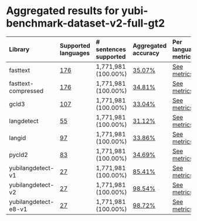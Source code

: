 # Aggregated results for yubi-benchmark-dataset-v2-full-gt2

| Library              | Supported languages                                                                                                                                                                               | # sentences supported   | Aggregated accuracy                                                                                                                                                               | Per language metrics                                                                                                                                                                                        |
|:---------------------|:--------------------------------------------------------------------------------------------------------------------------------------------------------------------------------------------------|:------------------------|:----------------------------------------------------------------------------------------------------------------------------------------------------------------------------------|:------------------------------------------------------------------------------------------------------------------------------------------------------------------------------------------------------------|
| fasttext             | [176](https://github.com/Yubi2Community/YubiAI/tree/benchmark/benchmark/results/yubi-benchmark-dataset-v2-full-gt2/fasttext/classification_performance_latn.md#supported-languages)            | 1,771,981 (100.00%)     | [35.07%](https://github.com/Yubi2Community/YubiAI/tree/benchmark/benchmark/results/yubi-benchmark-dataset-v2-full-gt2/fasttext/classification_performance_latn.md)             | [See metrics](https://github.com/Yubi2Community/YubiAI/tree/benchmark/benchmark/results/yubi-benchmark-dataset-v2-full-gt2/fasttext/classification_performance_latn.md#metrics-per-language)             |
| fasttext-compressed  | [176](https://github.com/Yubi2Community/YubiAI/tree/benchmark/benchmark/results/yubi-benchmark-dataset-v2-full-gt2/fasttext-compressed/classification_performance_latn.md#supported-languages) | 1,771,981 (100.00%)     | [34.81%](https://github.com/Yubi2Community/YubiAI/tree/benchmark/benchmark/results/yubi-benchmark-dataset-v2-full-gt2/fasttext-compressed/classification_performance_latn.md)  | [See metrics](https://github.com/Yubi2Community/YubiAI/tree/benchmark/benchmark/results/yubi-benchmark-dataset-v2-full-gt2/fasttext-compressed/classification_performance_latn.md#metrics-per-language)  |
| gcld3                | [107](https://github.com/Yubi2Community/YubiAI/tree/benchmark/benchmark/results/yubi-benchmark-dataset-v2-full-gt2/gcld3/classification_performance_latn.md#supported-languages)               | 1,771,981 (100.00%)     | [33.04%](https://github.com/Yubi2Community/YubiAI/tree/benchmark/benchmark/results/yubi-benchmark-dataset-v2-full-gt2/gcld3/classification_performance_latn.md)                | [See metrics](https://github.com/Yubi2Community/YubiAI/tree/benchmark/benchmark/results/yubi-benchmark-dataset-v2-full-gt2/gcld3/classification_performance_latn.md#metrics-per-language)                |
| langdetect           | [55](https://github.com/Yubi2Community/YubiAI/tree/benchmark/benchmark/results/yubi-benchmark-dataset-v2-full-gt2/langdetect/classification_performance_latn.md#supported-languages)           | 1,771,981 (100.00%)     | [31.12%](https://github.com/Yubi2Community/YubiAI/tree/benchmark/benchmark/results/yubi-benchmark-dataset-v2-full-gt2/langdetect/classification_performance_latn.md)           | [See metrics](https://github.com/Yubi2Community/YubiAI/tree/benchmark/benchmark/results/yubi-benchmark-dataset-v2-full-gt2/langdetect/classification_performance_latn.md#metrics-per-language)           |
| langid               | [97](https://github.com/Yubi2Community/YubiAI/tree/benchmark/benchmark/results/yubi-benchmark-dataset-v2-full-gt2/langid/classification_performance_latn.md#supported-languages)               | 1,771,981 (100.00%)     | [33.86%](https://github.com/Yubi2Community/YubiAI/tree/benchmark/benchmark/results/yubi-benchmark-dataset-v2-full-gt2/langid/classification_performance_latn.md)               | [See metrics](https://github.com/Yubi2Community/YubiAI/tree/benchmark/benchmark/results/yubi-benchmark-dataset-v2-full-gt2/langid/classification_performance_latn.md#metrics-per-language)               |
| pycld2               | [83](https://github.com/Yubi2Community/YubiAI/tree/benchmark/benchmark/results/yubi-benchmark-dataset-v2-full-gt2/pycld2/classification_performance_latn.md#supported-languages)               | 1,771,981 (100.00%)     | [34.69%](https://github.com/Yubi2Community/YubiAI/tree/benchmark/benchmark/results/yubi-benchmark-dataset-v2-full-gt2/pycld2/classification_performance_latn.md)               | [See metrics](https://github.com/Yubi2Community/YubiAI/tree/benchmark/benchmark/results/yubi-benchmark-dataset-v2-full-gt2/pycld2/classification_performance_latn.md#metrics-per-language)               |
| yubilangdetect-v1    | [27](https://github.com/Yubi2Community/YubiAI/tree/benchmark/benchmark/results/yubi-benchmark-dataset-v2-full-gt2/yubilangdetect-v1/classification_performance_latn.md#supported-languages)    | 1,771,981 (100.00%)     | [85.41%](https://github.com/Yubi2Community/YubiAI/tree/benchmark/benchmark/results/yubi-benchmark-dataset-v2-full-gt2/yubilangdetect-v1/classification_performance_latn.md)    | [See metrics](https://github.com/Yubi2Community/YubiAI/tree/benchmark/benchmark/results/yubi-benchmark-dataset-v2-full-gt2/yubilangdetect-v1/classification_performance_latn.md#metrics-per-language)    |
| yubilangdetect-v2    | [27](https://github.com/Yubi2Community/YubiAI/tree/benchmark/benchmark/results/yubi-benchmark-dataset-v2-full-gt2/yubilangdetect-v2/classification_performance_latn.md#supported-languages)    | 1,771,981 (100.00%)     | [98.54%](https://github.com/Yubi2Community/YubiAI/tree/benchmark/benchmark/results/yubi-benchmark-dataset-v2-full-gt2/yubilangdetect-v2/classification_performance_latn.md)    | [See metrics](https://github.com/Yubi2Community/YubiAI/tree/benchmark/benchmark/results/yubi-benchmark-dataset-v2-full-gt2/yubilangdetect-v2/classification_performance_latn.md#metrics-per-language)    |
| yubilangdetect-e8-v1 | [27](https://github.com/Yubi2Community/YubiAI/tree/benchmark/benchmark/results/yubi-benchmark-dataset-v2-full-gt2/yubilangdetect-e8-v1/classification_performance_latn.md#supported-languages) | 1,771,981 (100.00%)     | [98.72%](https://github.com/Yubi2Community/YubiAI/tree/benchmark/benchmark/results/yubi-benchmark-dataset-v2-full-gt2/yubilangdetect-e8-v1/classification_performance_latn.md) | [See metrics](https://github.com/Yubi2Community/YubiAI/tree/benchmark/benchmark/results/yubi-benchmark-dataset-v2-full-gt2/yubilangdetect-e8-v1/classification_performance_latn.md#metrics-per-language) |